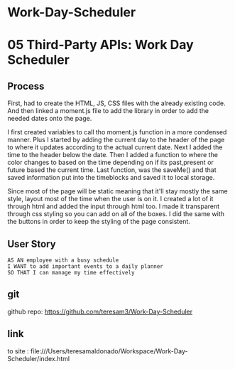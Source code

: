 # Work-Day-Scheduler

# 05 Third-Party APIs: Work Day Scheduler

## Process
First, had to create the HTML, JS, CSS files with the already existing code. And then linked a moment.js file to add the library in order to add the needed dates onto the page. 

 I first created variables to call tho moment.js function in a more condensed manner. Plus I started by adding the current day to the header of the page to where it updates according to the actual current date. Next I added the time to the header below the date. Then I added a function to where the color changes to based on the time depending on if its past,present or future based the current time. Last function, was the saveMe() and that saved information put into the timeblocks and saved it to local storage.

Since most of the page will be static meaning that it'll stay mostly the same style, layout most of the time when the user is on it. I created a lot of it through html and added the input through html too. I made it transparent through css styling so you can add on all of the boxes. I did the same with the buttons in order to keep the styling of the page consistent. 

## User Story

```
AS AN employee with a busy schedule
I WANT to add important events to a daily planner
SO THAT I can manage my time effectively
```

## git 
github repo: https://github.com/teresam3/Work-Day-Scheduler

## link 
to site : file:///Users/teresamaldonado/Workspace/Work-Day-Scheduler/index.html
